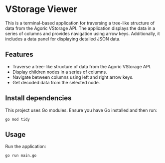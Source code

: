 # VStorage Viewer

This is a terminal-based application for traversing a tree-like structure of data from the Agoric VStorage API. The application displays the data in a series of columns and provides navigation using arrow keys. Additionally, it includes a data panel for displaying detailed JSON data.

## Features

- Traverse a tree-like structure of data from the Agoric VStorage API.
- Display children nodes in a series of columns.
- Navigate between columns using left and right arrow keys.
- Get decoded data from the selected node.

## Install dependencies
This project uses Go modules. Ensure you have Go installed and then run:

```shell
go mod tidy
```

## Usage

Run the application:

```shell
go run main.go
```
